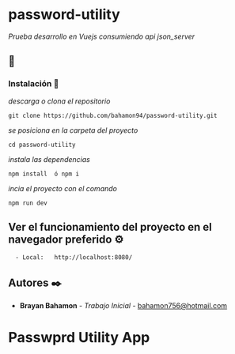 
# password-utility
_Prueba desarrollo en Vuejs consumiendo api json_server_

## 🚀

### Instalación 🔧
_descarga o clona el repositorio_

```
git clone https://github.com/bahamon94/password-utility.git

```
_se posiciona en la carpeta del proyecto_

```
cd password-utility

```
_instala las dependencias_


```
npm install  ó npm i

```
_incia el proyecto con el comando_

```
npm run dev
```

## Ver el funcionamiento del proyecto en el navegador preferido  ⚙️
```
  - Local:   http://localhost:8080/
```


## Autores ✒️

* **Brayan Bahamon** - *Trabajo Inicial* - [bahamon756@hotmail.com](https://github.com/bahamon94)

# Passwprd Utility App

